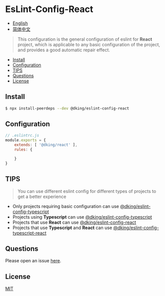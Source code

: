 # EsLint-Config-React

<!-- [![NPM version][npm-image]][npm-url]
[![build status][travis-image]][travis-url]
[![Test coverage][codecov-image]][codecov-url]
[![Known Vulnerabilities][snyk-image]][snyk-url]
[![npm download][download-image]][download-url]

[npm-image]: https://img.shields.io/npm/v/:packageName.svg?style=flat-square
[npm-url]: https://npmjs.org/package/:packageName
[travis-image]: https://www.travis-ci.org/JohnApache/:packageName.svg
[travis-url]: https://travis-ci.org/JohnApache/:packageName
[codecov-image]: https://codecov.io/gh/JohnApache/:packageName/branch/master/graph/badge.svg
[codecov-url]: https://codecov.io/gh/JohnApache/:packageName
[snyk-image]: https://snyk.io/test/github/JohnApache/:packageName/badge.svg?targetFile=package.json
[snyk-url]: https://snyk.io/test/github/JohnApache/:packageName?targetFile=package.json
[download-image]: https://img.shields.io/npm/dm/:packageName.svg?style=flat-square
[download-url]: https://npmjs.org/package/:packageName -->

- [English](README.en_US.md)
- [简体中文](README.md)

> This configuration is the general configuration of eslint for **React** project, which is applicable to any basic configuration of the project, and provides a good automatic repair effect.

- [Install](#install)
- [Configuration](#configuration)
- [TIPS](#tips)
- [Questions](#questions)
- [License](#license)

## Install
```bash
$ npx install-peerdeps --dev @dking/eslint-config-react
```

## Configuration

```js
// .eslintrc.js
module.exports = {
    extends: [ '@dking/react' ],
    rules: {

    }
}
```

## TIPS

> You can use different eslint config for different types of projects to get a better experience

- Only projects requiring basic configuration can use [@dking/eslint-config-typescript](https://github.com/JohnApache/eslint-config-base)
- Projects using **Typescript** can use [@dking/eslint-config-typescript](https://github.com/JohnApache/eslint-config-typescript)
- Projects that use **React** can use [@dking/eslint-config-react](https://github.com/JohnApache/eslint-config-react)
- Projects that use **Typescript** and **React** can use [@dking/eslint-config-typescript-react](https://github.com/JohnApache/eslint-config-typescript-react)

## Questions
Please open an issue [here](https://github.com/JohnApache/eslint-config-react/issues).

## License

[MIT](LICENSE)
